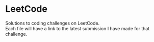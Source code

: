 # LeetCode
Solutions to coding challenges on LeetCode.<br>
Each file will have a link to the latest submission I have made for that challenge.
